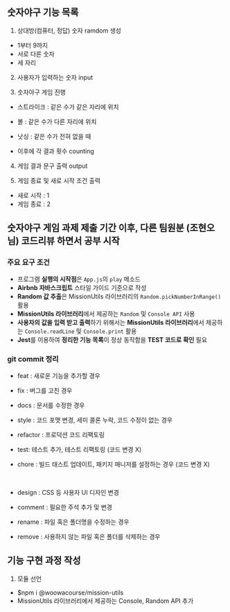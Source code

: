 ## 숫자야구 기능 목록

1. 상대방(컴퓨터, 정답) 숫자 ramdom 생성

- 1부터 9까지
- 서로 다른 숫자
- 세 자리

2. 사용자가 입력하는 숫자 input

3. 숫자야구 게임 진행

- 스트라이크 : 같은 수가 같은 자리에 위치
- 볼 : 같은 수가 다른 자리에 위치
- 낫싱 : 같은 수가 전혀 없을 때

- 이후에 각 결과 횟수 counting

4. 게임 결과 문구 출력 output

5. 게임 종료 및 새로 시작 조건 출력

- 새로 시작 : 1
- 게임 종료 : 2

## 숫자야구 게임 과제 제출 기간 이후, 다른 팀원분 (조현오님) 코드리뷰 하면서 공부 시작

### 주요 요구 조건

- 프로그램 **실행의 시작점**은 `App.js`의 `play` 메소드
- **Airbnb 자바스크립트** 스타일 가이드 기준으로 작성
- **Random 값 추출**은 MissionUtils 라이브러리의 `Random.pickNumberInRange()` 활용
- **MissionUtils 라이브러리**에서 제공하는 `Random` 및 `Console API` 사용
- **사용자의 값을 입력 받고 출력**하기 위해서는 **MissionUtils 라이브러리**에서 제공하는 `Console.readLine` 및 `Console.print` 활용
- **Jest**를 이용하여 **정리한 기능 목록**이 정상 동작함을 **TEST 코드로 확인** 필요

### git commit 정리

- feat : 새로운 기능을 추가할 경우
- fix : 버그를 고친 경우
- docs : 문서를 수정한 경우
- style : 코드 포맷 변경, 세미 콜론 누락, 코드 수정이 없는 경우
- refactor : 프로덕션 코드 리팩토링
- test: 테스트 추가, 테스트 리팩토링 (코드 변경 X)
- chore : 빌드 태스트 업데이트, 패키지 매니저를 설정하는 경우 (코드 변경 X)

  <br/>

- design : CSS 등 사용자 UI 디자인 변경
- comment : 필요한 주석 추가 및 변경
- rename : 파일 혹은 폴더명을 수정하는 경우
- remove : 사용하지 않는 파일 혹은 폴더를 삭제하는 경우

## 기능 구현 과정 작성

1. 모듈 선언

- $npm i @woowacourse/mission-utils
- MissionUtils 라이브러리에서 제공하는 Console, Random API 추가
